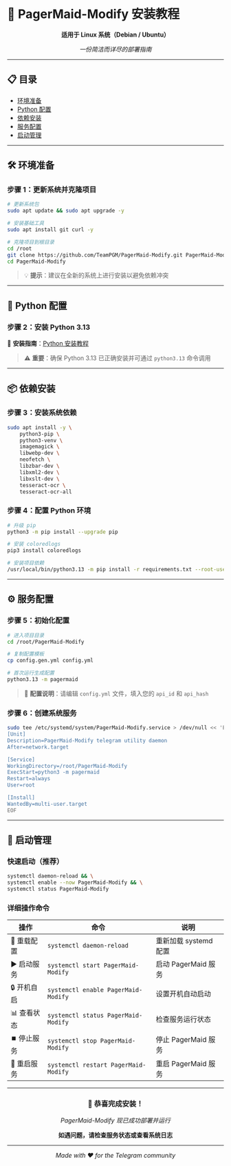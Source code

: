 # 🚀 PagerMaid-Modify 安装教程

<div align="center">

**适用于 Linux 系统（Debian / Ubuntu）**

*一份简洁而详尽的部署指南*

---

</div>

## 📋 目录

- [环境准备](#-环境准备)
- [Python 配置](#-python-配置)
- [依赖安装](#-依赖安装)
- [服务配置](#-服务配置)
- [启动管理](#-启动管理)

---

## 🛠️ 环境准备

### 步骤 1：更新系统并克隆项目

```bash
# 更新系统包
sudo apt update && sudo apt upgrade -y

# 安装基础工具
sudo apt install git curl -y

# 克隆项目到根目录
cd /root
git clone https://github.com/TeamPGM/PagerMaid-Modify.git PagerMaid-Modify
cd PagerMaid-Modify
```

> 💡 **提示**：建议在全新的系统上进行安装以避免依赖冲突

---

## 🐍 Python 配置

### 步骤 2：安装 Python 3.13


📖 **安装指南**：[Python 安装教程](https://github.com/EAlyce/conf/blob/main/Linux/Python_install.md)

> ⚠️ **重要**：确保 Python 3.13 已正确安装并可通过 `python3.13` 命令调用

---

## 📦 依赖安装

### 步骤 3：安装系统依赖

```bash
sudo apt install -y \
    python3-pip \
    python3-venv \
    imagemagick \
    libwebp-dev \
    neofetch \
    libzbar-dev \
    libxml2-dev \
    libxslt-dev \
    tesseract-ocr \
    tesseract-ocr-all
```

### 步骤 4：配置 Python 环境

```bash
# 升级 pip
python3 -m pip install --upgrade pip

# 安装 coloredlogs
pip3 install coloredlogs

# 安装项目依赖
/usr/local/bin/python3.13 -m pip install -r requirements.txt --root-user-action=ignore
```

---

## ⚙️ 服务配置

### 步骤 5：初始化配置

```bash
# 进入项目目录
cd /root/PagerMaid-Modify

# 复制配置模板
cp config.gen.yml config.yml

# 首次运行生成配置
python3.13 -m pagermaid
```

> 📝 **配置说明**：请编辑 `config.yml` 文件，填入您的 `api_id` 和 `api_hash`

### 步骤 6：创建系统服务

```bash
sudo tee /etc/systemd/system/PagerMaid-Modify.service > /dev/null << 'EOF'
[Unit]
Description=PagerMaid-Modify telegram utility daemon
After=network.target

[Service]
WorkingDirectory=/root/PagerMaid-Modify
ExecStart=python3 -m pagermaid
Restart=always
User=root

[Install]
WantedBy=multi-user.target
EOF
```

---

## 🎯 启动管理

### 快速启动（推荐）

```bash
systemctl daemon-reload && \
systemctl enable --now PagerMaid-Modify && \
systemctl status PagerMaid-Modify
```

### 详细操作命令

| 操作 | 命令 | 说明 |
|------|------|------|
| 🔄 重载配置 | `systemctl daemon-reload` | 重新加载 systemd 配置 |
| ▶️ 启动服务 | `systemctl start PagerMaid-Modify` | 启动 PagerMaid 服务 |
| 🔒 开机自启 | `systemctl enable PagerMaid-Modify` | 设置开机自动启动 |
| 📊 查看状态 | `systemctl status PagerMaid-Modify` | 检查服务运行状态 |
| ⏹️ 停止服务 | `systemctl stop PagerMaid-Modify` | 停止 PagerMaid 服务 |
| 🔄 重启服务 | `systemctl restart PagerMaid-Modify` | 重启 PagerMaid 服务 |

---

<div align="center">

### 🎉 恭喜完成安装！

*PagerMaid-Modify 现已成功部署并运行*

**如遇问题，请检查服务状态或查看系统日志**

---

*Made with ❤️ for the Telegram community*

</div>
